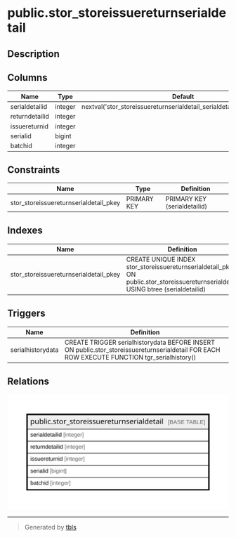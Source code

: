 # public.stor_storeissuereturnserialdetail

## Description

## Columns

| Name | Type | Default | Nullable | Children | Parents | Comment |
| ---- | ---- | ------- | -------- | -------- | ------- | ------- |
| serialdetailid | integer | nextval('stor_storeissuereturnserialdetail_serialdetailid_seq'::regclass) | false |  |  |  |
| returndetailid | integer |  | true |  |  |  |
| issuereturnid | integer |  | true |  |  |  |
| serialid | bigint |  | true |  |  |  |
| batchid | integer |  | true |  |  |  |

## Constraints

| Name | Type | Definition |
| ---- | ---- | ---------- |
| stor_storeissuereturnserialdetail_pkey | PRIMARY KEY | PRIMARY KEY (serialdetailid) |

## Indexes

| Name | Definition |
| ---- | ---------- |
| stor_storeissuereturnserialdetail_pkey | CREATE UNIQUE INDEX stor_storeissuereturnserialdetail_pkey ON public.stor_storeissuereturnserialdetail USING btree (serialdetailid) |

## Triggers

| Name | Definition |
| ---- | ---------- |
| serialhistorydata | CREATE TRIGGER serialhistorydata BEFORE INSERT ON public.stor_storeissuereturnserialdetail FOR EACH ROW EXECUTE FUNCTION tgr_serialhistory() |

## Relations

![er](public.stor_storeissuereturnserialdetail.svg)

---

> Generated by [tbls](https://github.com/k1LoW/tbls)
